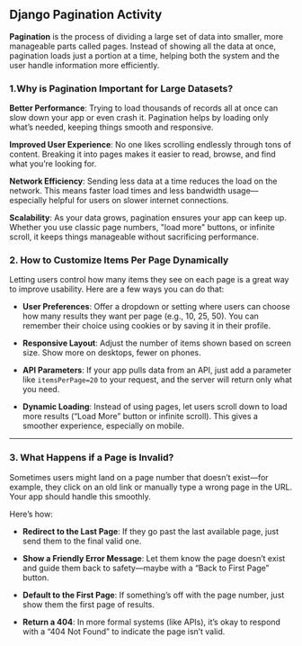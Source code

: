 ## Django Pagination Activity

**Pagination** is the process of dividing a large set of data into smaller, more manageable parts called pages. Instead of showing all the data at once, pagination loads just a portion at a time, helping both the system and the user handle information more efficiently.

### 1.Why is Pagination Important for Large Datasets?

**Better Performance**: Trying to load thousands of records all at once can slow down your app or even crash it. Pagination helps by loading only what’s needed, keeping things smooth and responsive.

**Improved User Experience**: No one likes scrolling endlessly through tons of content. Breaking it into pages makes it easier to read, browse, and find what you’re looking for.

**Network Efficiency**: Sending less data at a time reduces the load on the network. This means faster load times and less bandwidth usage—especially helpful for users on slower internet connections.

**Scalability**: As your data grows, pagination ensures your app can keep up. Whether you use classic page numbers, "load more" buttons, or infinite scroll, it keeps things manageable without sacrificing performance.

### 2. How to Customize Items Per Page Dynamically

Letting users control how many items they see on each page is a great way to improve usability. Here are a few ways you can do that:

* **User Preferences**: Offer a dropdown or setting where users can choose how many results they want per page (e.g., 10, 25, 50). You can remember their choice using cookies or by saving it in their profile.

* **Responsive Layout**: Adjust the number of items shown based on screen size. Show more on desktops, fewer on phones.

* **API Parameters**: If your app pulls data from an API, just add a parameter like `itemsPerPage=20` to your request, and the server will return only what you need.

* **Dynamic Loading**: Instead of using pages, let users scroll down to load more results (“Load More” button or infinite scroll). This gives a smoother experience, especially on mobile.

---

### 3. What Happens if a Page is Invalid?

Sometimes users might land on a page number that doesn’t exist—for example, they click on an old link or manually type a wrong page in the URL. Your app should handle this smoothly.

Here’s how:

* **Redirect to the Last Page**: If they go past the last available page, just send them to the final valid one.

* **Show a Friendly Error Message**: Let them know the page doesn’t exist and guide them back to safety—maybe with a “Back to First Page” button.

* **Default to the First Page**: If something’s off with the page number, just show them the first page of results.

* **Return a 404**: In more formal systems (like APIs), it’s okay to respond with a “404 Not Found” to indicate the page isn’t valid.

